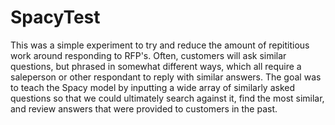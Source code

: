 # SpacyTest
This was a simple experiment to try and reduce the amount of repititious work around responding to RFP's.  Often, customers will ask similar questions, but phrased in somewhat different ways, which all require a saleperson or other respondant to reply with similar answers.  The goal was to teach the Spacy model by inputting a wide array of similarly asked questions so that we could ultimately search against it, find the most similar, and review answers that were provided to customers in the past.
